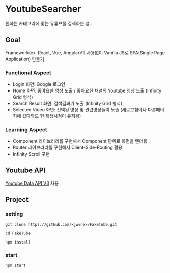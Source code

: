 # YoutubeSearcher
원하는 카테고리에 맞는 유튜브를 검색하는 앱.

## Goal
Framework(ex. React, Vue, Angular)의 사용없이 Vanilla JS로 SPA(Single Page Application) 만들기
### Functional Aspect
- Login 화면: Google 로그인
- Home 화면: 좋아요한 영상 노출 / 좋아요한 채널의 Youtube 영상 노출 (Infinity Grid 형식)
- Search Result 화면: 검색결과가 노출 (Infinity Grid 형식)
- Selected Video 화면: 선택된 영상 및 관련영상들이 노출 (새로고침이나 다른페이지에 갔다와도 현 재생시점이 유지됨) 

### Learning Aspect
- Component 라이브러리를 구현해서 Component 단위로 화면을 렌더링
- Router 라이브러리를 구현해서 Client-Side-Routing 활용
- Infinity Scroll 구현

## Youtube API
[Youtube Data API V3](https://developers.google.com/youtube/v3/getting-started?hl=ko) 사용

## Project
### setting
~~~
git clone https://github.com/kjwvnek/FakeTube.git

cd FakeTube

npm install
~~~

### start
~~~
npm start
~~~